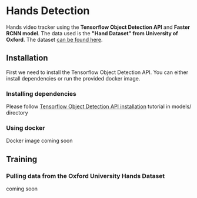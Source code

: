 # Hands Detection
Hands video tracker using the **Tensorflow Object Detection API** and **Faster RCNN model**. The data used is the **"Hand Dataset" from University of Oxford**. The dataset [can be found here](http://www.robots.ox.ac.uk/~vgg/data/hands/index.html).

## Installation
First we need to install the Tensorflow Object Detection API. You can either install dependencies or run the provided docker image.
### Installing dependencies
Please follow [Tensorflow Object Detection API installation](https://github.com/tensorflow/models/blob/master/object_detection/g3doc/installation.md) tutorial in models/ directory
### Using docker
Docker image coming soon
## Training
### Pulling data from the Oxford University Hands Dataset
coming soon
